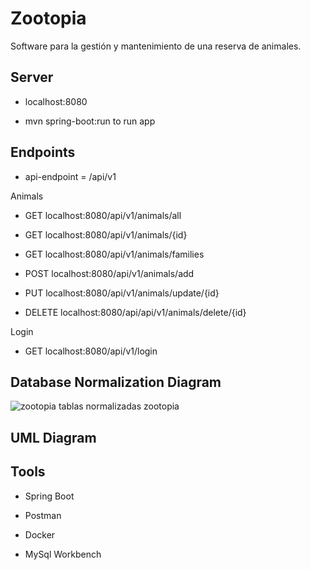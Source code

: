 # Zootopia
Software para la gestión y mantenimiento de una reserva de animales.

## Server
- localhost:8080

- mvn spring-boot:run to run app

## Endpoints

- api-endpoint = /api/v1

Animals
- <p>GET localhost:8080/api/v1/animals/all</p>
- <p>GET localhost:8080/api/v1/animals/{id}</p>
- <p>GET localhost:8080/api/v1/animals/families</p>
- <p>POST localhost:8080/api/v1/animals/add</p>
- <p>PUT localhost:8080/api/v1/animals/update/{id}</p>
- <p>DELETE localhost:8080/api/api/v1/animals/delete/{id}</p>

Login
- <p>GET localhost:8080/api/v1/login</p>


## Database Normalization Diagram

![zootopia tablas normalizadas zootopia](https://github.com/user-attachments/assets/34f0cdd4-f049-4542-997a-58cfca699507)

## UML Diagram

## Tools
- Spring Boot

- Postman

- Docker

- MySql Workbench
